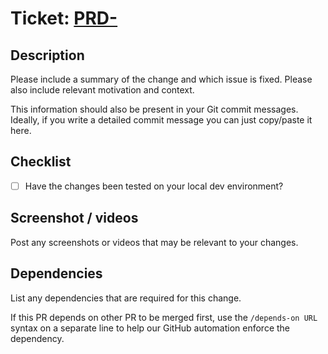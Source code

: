 # Ticket: [PRD-](https://videate.atlassian.net/browse/PRD-)

## Description

Please include a summary of the change and which issue is fixed. Please also include relevant motivation and context.

This information should also be present in your Git commit messages. Ideally, if you write a detailed commit message you can just copy/paste it here.

## Checklist

- [ ] Have the changes been tested on your local dev environment?

## Screenshot / videos

Post any screenshots or videos that may be relevant to your changes.

## Dependencies

List any dependencies that are required for this change.

If this PR depends on other PR to be merged first, use the `/depends-on URL` syntax on a separate line to help our GitHub automation enforce the dependency.
